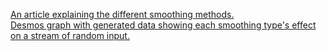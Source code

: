 [An article explaining the different smoothing methods.](https://docs.google.com/document/d/1GGC63g5qmoBhURL1_WdeG5eEUG5DzPO3a8sVRqxmyTQ/edit?usp=sharing)
<br>
[Desmos graph with generated data showing each smoothing type's effect on a stream of random input.](https://www.desmos.com/calculator/zeuitpgtcp)
